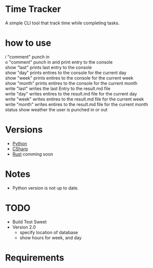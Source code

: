 # Time Tracker
A simple CLI tool that track time while completing tasks. 

# how to use
i "comment"   punch in  
o "comment"   punch in and print entry to the console  
show "last"   prints last entry to the console  
show "day"    prints entires to the console for the current day  
show "week"   prints entires to the console for the current week  
show "month"  prints entires to the console for the current month  
write "last"  writes the last Entry to the result.md file  
write "day"   writes entires to the result.md file for the current day  
write "week"  writes entires to the result.md file for the current week  
write "month" writes entires to the result.md file for the current month  
status        show weather the user is punched in or out  

# Versions
- [Python](/Python/index.md)
- [CSharp](/CSharp/index.md)
- [Rust](/Rust/index.md) comming soon

# Notes
- Python version is not up to date. 

# TODO
- Build Test Sweet
- Version 2.0
    - specify location of database
    - show hours for week, and day

# Requirements
